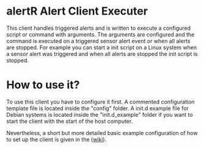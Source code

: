 alertR Alert Client Executer
======

This client handles triggered alerts and is written to execute a configured script or command with arguments. The arguments are configured and the command is executed on a triggered sensor alert event or when all alerts are stopped. For example you can start a init script on a Linux system when a sensor alert was triggered and when all alerts are stopped the init script is stopped.


How to use it?
======

To use this client you have to configure it first. A commented configuration template file is located inside the "config" folder. A init.d example file for Debian systems is located inside the "init.d_example" folder if you want to start the client with the start of the host computer.

Nevertheless, a short but more detailed basic example configuration of how to set up the client is given in the ([wiki](https://github.com/sqall01/alertR/wiki/Example-Configuration)).